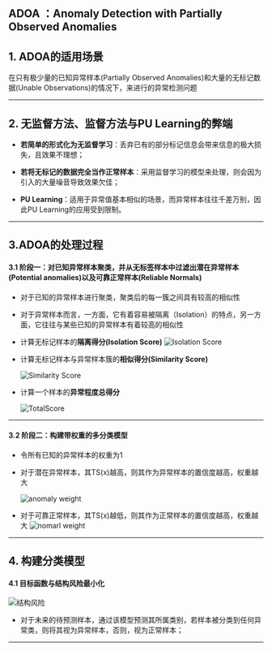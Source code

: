 ## ADOA ：Anomaly Detection with Partially Observed Anomalies

## 1. ADOA的适用场景
在只有极少量的已知异常样本(Partially Observed Anomalies)和大量的无标记数据(Unable Observations)的情况下，来进行的异常检测问题

---

## 2. 无监督方法、监督方法与PU Learning的弊端

- **若简单的形式化为无监督学习**：丢弃已有的部分标记信息会带来信息的极大损失，且效果不理想；

- **若将无标记的数据完全当作正常样本**：采用监督学习的模型来处理，则会因为引入的大量噪音导致效果欠佳；

- **PU Learning**：适用于异常值基本相似的场景，而异常样本往往千差万别，因此PU Learning的应用受到限制。

---

## 3.ADOA的处理过程

#### 3.1 阶段一：对已知异常样本聚类，并从无标签样本中过滤出潜在异常样本(Potential anomalies)**以及**可靠正常样本(Reliable Normals)

- 对于已知的异常样本进行聚类，聚类后的每一簇之间具有较高的相似性

- 对于异常样本而言，一方面，它有着容易被隔离（Isolation）的特点，另一方面，它往往与某些已知的异常样本有着较高的相似性
 
- 计算无标记样本的**隔离得分(Isolation Score)** 
  ![Isolation Score](https://github.com/Albertsr/Anomaly-Detection/blob/master/SemiSupervised-ADOA/Pics/Isolation%20Score.jpg)


- 计算无标记样本与异常样本簇的**相似得分(Similarity Score)**

  ![Similarity Score](https://github.com/Albertsr/Anomaly-Detection/blob/master/SemiSupervised-ADOA/Pics/Similarity%20Score.jpg)

- 计算一个样本的**异常程度总得分**

  ![TotalScore](https://github.com/Albertsr/Anomaly-Detection/blob/master/SemiSupervised-ADOA/Pics/Total%20Score.jpg)

---

#### 3.2 阶段二：构建带权重的多分类模型

- 令所有已知的异常样本的权重为1
- 对于潜在异常样本，其TS(x)越高，则其作为异常样本的置信度越高，权重越大

  ![anomaly weight](https://github.com/Albertsr/Anomaly-Detection/blob/master/SemiSupervised-ADOA/Pics/%E5%BC%82%E5%B8%B8%E6%9D%83%E9%87%8D.jpg)
  
- 对于可靠正常样本，其TS(x)越低，则其作为正常样本的置信度越高，权重越大
  ![nomarl weight](https://github.com/Albertsr/Anomaly-Detection/blob/master/SemiSupervised-ADOA/Pics/%E6%AD%A3%E5%B8%B8%E6%9D%83%E9%87%8D.jpg)
   
---

## 4. 构建分类模型

#### 4.1 目标函数与结构风险最小化
![结构风险](https://github.com/Albertsr/Anomaly-Detection/blob/master/SemiSupervised-ADOA/Pics/%E7%BB%93%E6%9E%84%E9%A3%8E%E9%99%A9.jpg)

- 对于未来的待预测样本，通过该模型预测其所属类别，若样本被分类到任何异常类，则将其视为异常样本，否则，视为正常样本；

---
